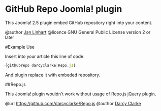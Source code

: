 GitHub Repo Joomla! plugin
==========================

This Joomla! 2.5 plugin embed GitHub repository right into your content.

@author [Jan Linhart](http://escope.cz)
@licence GNU General Public License version 2 or later

#Example Use

Insert into your article this line of code:

```javascript
{githubrepo darcyclarke|Repo.js}
````

And plugin replace it with embeded repository.

##Repo.js

This Joomla! plugin wouldn't work without usage of Repo.js jQuery plugin.

@url https://github.com/darcyclarke/Repo.js
@author [Darcy Clarke](http://darcyclarke.me)

